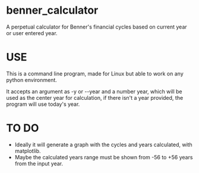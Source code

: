 # benner_calculator
A perpetual calculator for Benner's financial cycles based on current year or user entered year.

# USE
This is a command line program, made for Linux but able to work on any python environment.

It accepts an argument as -y or --year and a number year, which will be used as the center year for calculation, if
there isn't a year provided, the program will use today's year.

# TO DO
- Ideally it will generate a graph with the cycles and years calculated, with matplotlib.
- Maybe the calculated years range must be shown from -56 to +56 years from the input year.
